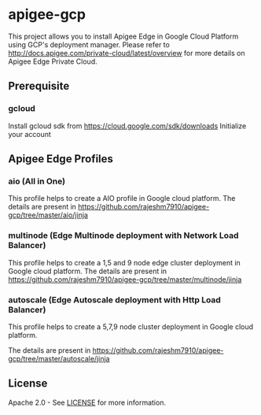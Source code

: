 # apigee-gcp
This project allows you to install Apigee Edge in Google Cloud Platform using GCP's deployment manager. Please refer to http://docs.apigee.com/private-cloud/latest/overview for more details on Apigee Edge Private Cloud.


## Prerequisite

### gcloud 
Install gcloud sdk from https://cloud.google.com/sdk/downloads
Initialize your account

## Apigee Edge Profiles
### aio (All in One)
This profile helps to create a AIO profile in Google cloud platform. The details are present in 
https://github.com/rajeshm7910/apigee-gcp/tree/master/aio/jinja

### multinode (Edge Multinode deployment with Network Load Balancer)
This profile helps to create a 1,5 and 9 node edge cluster deployment in Google cloud platform. The details are present in https://github.com/rajeshm7910/apigee-gcp/tree/master/multinode/jinja


### autoscale (Edge Autoscale deployment with Http Load Balancer)
This profile helps to create a 5,7,9 node cluster deployment in Google cloud platform. 

The details are present in 
https://github.com/rajeshm7910/apigee-gcp/tree/master/autoscale/jinja

## License

Apache 2.0 - See [LICENSE](LICENSE) for more information.
